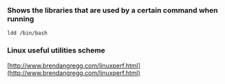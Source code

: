 ### Shows the libraries that are used by a certain command when running
```ldd /bin/bash```
### Linux useful utilities scheme
[http://www.brendangregg.com/linuxperf.html](http://www.brendangregg.com/linuxperf.html)
